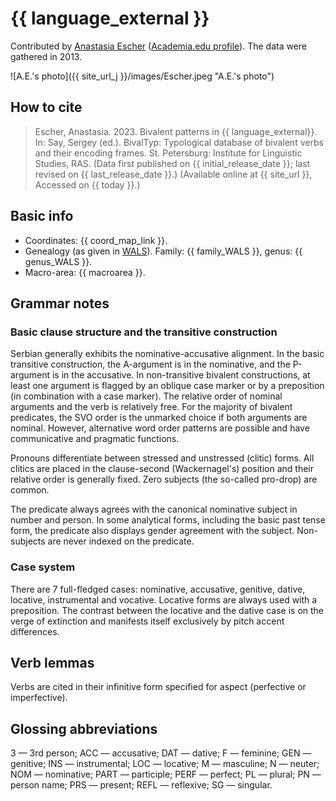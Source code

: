 # {{ language_external }}
Contributed by [Anastasia Escher](https://www.nexus.ethz.ch/about/people1/person-detail.html?persid=305327) ([Academia.edu profile](https://ethz.academia.edu/AnastasiaEscher)). The data were gathered in 2013.

![A.E.'s photo]({{ site_url_j }}/images/Escher.jpeg "A.E.'s photo")

## How to cite
> Escher, Anastasia. 2023. Bivalent patterns in {{ language_external}}. 
> In: Say, Sergey (ed.). BivalTyp: Typological database of bivalent verbs and their encoding frames. 
> St. Petersburg: Institute for Linguistic Studies, RAS. 
> (Data first published on {{ initial_release_date }}; 
> last revised on {{ last_release_date }}.) (Available online at {{ site_url }}, 
> Accessed on {{ today }}.)

## Basic info
- Coordinates: {{ coord_map_link }}.
- Genealogy (as given in [WALS](https://wals.info/)). Family: {{ family_WALS }}, genus: {{ genus_WALS }}.
- Macro-area: {{ macroarea }}.

## Grammar notes

### Basic clause structure and the transitive construction

Serbian generally exhibits the nominative-accusative alignment. In the basic transitive construction, the A-argument is in the nominative, and the P-argument is in the accusative. In non-transitive bivalent constructions, at least one argument is flagged by an oblique case marker or by a preposition (in combination with a case marker). The relative order of nominal arguments and the verb is relatively free. For the majority of bivalent predicates, the SVO order is the unmarked choice if both arguments are nominal. However, alternative word order patterns are possible and have communicative and pragmatic functions.

Pronouns differentiate between stressed and unstressed (clitic) forms. All clitics are placed in the clause-second (Wackernagel's) position and their relative order is generally fixed. Zero subjects (the so-called pro-drop) are common.

The predicate always agrees with the canonical nominative subject in number and person. In some analytical forms, including the basic past tense form, the predicate also displays gender agreement with the subject. Non-subjects are never indexed on the predicate.

### Case system

There are 7 full-fledged cases: nominative, accusative, genitive, dative, locative, instrumental and vocative. Locative forms are always used with a preposition. The contrast between the locative and the dative case is on the verge of extinction and manifests itself exclusively by pitch accent differences.

## Verb lemmas

Verbs are cited in their infinitive form specified for aspect (perfective or imperfective).

## Glossing abbreviations

3 — 3rd person; ACC — accusative; DAT — dative; F — feminine; GEN — genitive; INS — instrumental; LOC — locative; M — masculine; N — neuter; NOM — nominative; PART — participle; PERF — perfect; PL — plural; PN — person name; PRS — present; REFL — reflexive; SG — singular.
